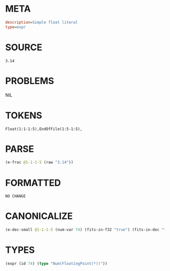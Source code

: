 # META
~~~ini
description=Simple float literal
type=expr
~~~
# SOURCE
~~~roc
3.14
~~~
# PROBLEMS
NIL
# TOKENS
~~~zig
Float(1:1-1:5),EndOfFile(1:5-1:5),
~~~
# PARSE
~~~clojure
(e-frac @1-1-1-5 (raw "3.14"))
~~~
# FORMATTED
~~~roc
NO CHANGE
~~~
# CANONICALIZE
~~~clojure
(e-dec-small @1-1-1-5 (num-var 74) (fits-in-f32 "true") (fits-in-dec "true") (numerator "314") (denominator-power-of-ten "2") (value "3.14") (id 74))
~~~
# TYPES
~~~clojure
(expr (id 74) (type "Num(FloatingPoint(*))"))
~~~